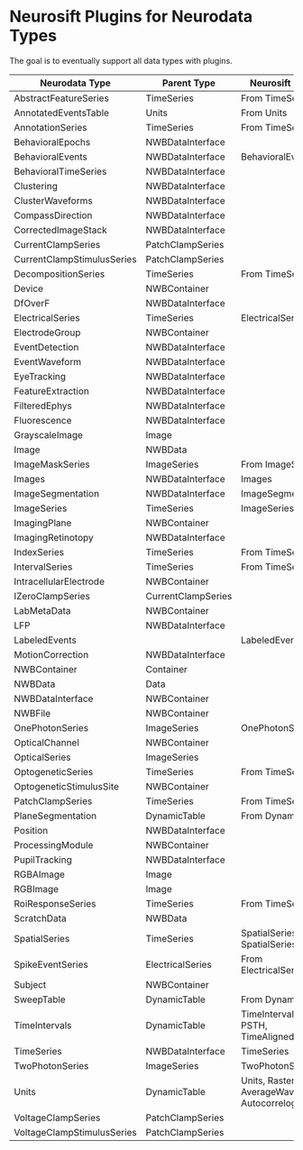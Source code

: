 # Neurosift Plugins for Neurodata Types

The goal is to eventually support all data types with plugins.

|Neurodata Type|Parent Type|Neurosift Plugin|
|--------------|-----------|----------------|
|AbstractFeatureSeries|TimeSeries|From TimeSeries|
|AnnotatedEventsTable|Units|From Units|
|AnnotationSeries|TimeSeries|From TimeSeries|
|BehavioralEpochs|NWBDataInterface||
|BehavioralEvents|NWBDataInterface|BehavioralEvents|
|BehavioralTimeSeries|NWBDataInterface||
|Clustering|NWBDataInterface||
|ClusterWaveforms|NWBDataInterface||
|CompassDirection|NWBDataInterface||
|CorrectedImageStack|NWBDataInterface||
|CurrentClampSeries|PatchClampSeries||
|CurrentClampStimulusSeries|PatchClampSeries||
|DecompositionSeries|TimeSeries|From TimeSeries|
|Device|NWBContainer||
|DfOverF|NWBDataInterface||
|ElectricalSeries|TimeSeries|ElectricalSeries|
|ElectrodeGroup|NWBContainer||
|EventDetection|NWBDataInterface||
|EventWaveform|NWBDataInterface||
|EyeTracking|NWBDataInterface||
|FeatureExtraction|NWBDataInterface||
|FilteredEphys|NWBDataInterface||
|Fluorescence|NWBDataInterface||
|GrayscaleImage|Image||
|Image|NWBData||
|ImageMaskSeries|ImageSeries|From ImageSeries|
|Images|NWBDataInterface|Images|
|ImageSegmentation|NWBDataInterface|ImageSegmentation|
|ImageSeries|TimeSeries|ImageSeries|
|ImagingPlane|NWBContainer||
|ImagingRetinotopy|NWBDataInterface||
|IndexSeries|TimeSeries|From TimeSeries|
|IntervalSeries|TimeSeries|From TimeSeries|
|IntracellularElectrode|NWBContainer||
|IZeroClampSeries|CurrentClampSeries||
|LabMetaData|NWBContainer||
|LFP|NWBDataInterface||
|LabeledEvents||LabeledEvents|
|MotionCorrection|NWBDataInterface||
|NWBContainer|Container||
|NWBData|Data||
|NWBDataInterface|NWBContainer||
|NWBFile|NWBContainer||
|OnePhotonSeries|ImageSeries|OnePhotonSeries|
|OpticalChannel|NWBContainer||
|OpticalSeries|ImageSeries||
|OptogeneticSeries|TimeSeries|From TimeSeries|
|OptogeneticStimulusSite|NWBContainer||
|PatchClampSeries|TimeSeries|From TimeSeries|
|PlaneSegmentation|DynamicTable|From DynamicTable|
|Position|NWBDataInterface||
|ProcessingModule|NWBContainer||
|PupilTracking|NWBDataInterface||
|RGBAImage|Image||
|RGBImage|Image||
|RoiResponseSeries|TimeSeries|From TimeSeries|
|ScratchData|NWBData||
|SpatialSeries|TimeSeries|SpatialSeries and SpatialSeriesXYView|
|SpikeEventSeries|ElectricalSeries|From ElectricalSeries|
|Subject|NWBContainer||
|SweepTable|DynamicTable|From DynamicTable|
|TimeIntervals|DynamicTable|TimeIntervals, PSTH, TimeAlignedSeries|
|TimeSeries|NWBDataInterface|TimeSeries|
|TwoPhotonSeries|ImageSeries|TwoPhotonSeries|
|Units|DynamicTable|Units, RasterPlot, AverageWaveforms, Autocorrelograms|
|VoltageClampSeries|PatchClampSeries||
|VoltageClampStimulusSeries|PatchClampSeries||
